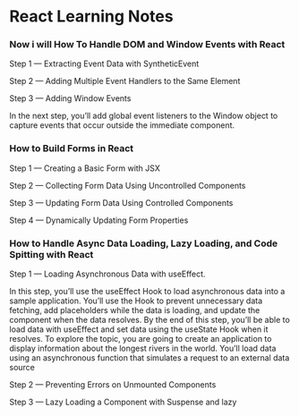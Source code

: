# React Learning Notes

### Now i will How To Handle DOM and Window Events with React

Step 1 — Extracting Event Data with SyntheticEvent

Step 2 — Adding Multiple Event Handlers to the Same
Element

Step 3 — Adding Window Events

In the next step, you’ll add global event listeners to the Window object to
capture events that occur outside the immediate component.


### How to Build Forms in React

Step 1 — Creating a Basic Form with JSX

Step 2 — Collecting Form Data Using Uncontrolled
Components

Step 3 — Updating Form Data Using Controlled
Components

Step 4 — Dynamically Updating Form Properties

### How to Handle Async Data Loading, Lazy Loading, and Code Spitting with React

Step 1 — Loading Asynchronous Data with useEffect.

In this step, you’ll use the useEffect Hook to load asynchronous data into
a sample application. You’ll use the Hook to prevent unnecessary data
fetching, add placeholders while the data is loading, and update the
component when the data resolves. By the end of this step, you’ll be able to
load data with useEffect and set data using the useState Hook when it
resolves.
To explore the topic, you are going to create an application to display
information about the longest rivers in the world. You’ll load data using an
asynchronous function that simulates a request to an external data source

 Step 2 — Preventing Errors on Unmounted Components

 Step 3 — Lazy Loading a Component with Suspense and lazy
 
